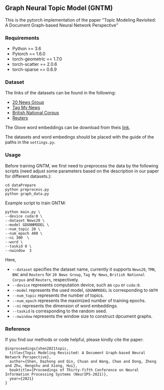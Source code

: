 ## Graph Neural Topic Model (GNTM)
This is the pytorch implementation of the paper "Topic Modeling Revisited: A Document Graph-based Neural Network Perspective"

### Requirements
* Python >= 3.6
* Pytorch == 1.6.0
* torch-geometric == 1.7.0
* torch-scatter == 2.0.6
* torch-sparse == 0.6.9

### Dataset
The links of the datasets can be found in the following:

* [20 News Group](http://qwone.com/~jason/20Newsgroups/)
* [Tag My News](http://acube.di.unipi.it/tmn-dataset/)
* [British National Corpus](https://www.sketchengine.eu/british-national-corpus/)
* [Reuters](https://trec.nist.gov/data/reuters/reuters.html)

The Glove word embeddings can be download from theis [link](https://nlp.stanford.edu/projects/glove/).

The datasets and word embedings should be placed with the guide of the paths in the `settings.py`.

### Usage
Before training GNTM, we first need to preprocess the data by the following scripts (need  adjust some parameters based on the description in our paper for different datasets.):
```angular2
cd dataPrepare
python preprocess.py
python graph_data.py
```

Example script to train GNTM:
```angular2
python main.py \
--device cuda:0 \
--dataset News20 \
--model GDGNNMODEL \
--num_topic 20 \
--num_epoch 400 \
--ni 300  \
--word \
--taskid 0 \
--nwindow  3
```

Here,
* `--dataset` specifies the dataset name, currently it supports `News20`, `TMN`, `BNC` and `Reuters` for `20 News Group`, `Tag My News`, `British National Corpus` and `Reuters`, respectively.
* `--device` represents computation device, such as `cpu` or `cuda:0`.
* `--model` represents the used model, `GDGNNMODEL` is corresponding to `GNTM`
* `--num_topic` represents the number of topics.
* `--num_epoch` represents the maximized number of  training epochs.
* `--ni` represents the dimension of word embeddings.
* `--taskid` is corresponding to the random seed.
* `--nwindow` represents the window size to construct dpcument graphs.  







### Reference
If you find our methods or code helpful, please kindly cite the paper: 
```angular2
@inproceedings{shen2021topic,
  title={Topic Modeling Revisited: A Document Graph-based Neural Network Perspective},
  author={Shen, Dazhong and Qin, Chuan and Wang, Chao and Dong, Zheng and Zhu, Hengshu and Xiong, Hui},
  booktitle={Proceedings of Thirty-fifth Conference on Neural Information Processing Systems (NeurIPS-2021)},
  year={2021}
}
``` 
